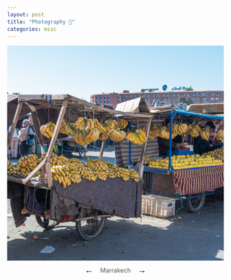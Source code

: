 ```yaml
---
layout: post
title: "Photography 📸"
categories: misc
---
```


<!-- Africa
- [Marrakech](photography/marrakech.md) 


Central / South America
- [Cancun](photography/cancun.md)
- [Peru](photography/cusco.md)

Europe
- [Budapest](photography/budapest.md)
- [Vienna](photography/vienna.md)

North America
- [Pittsburgh](photography/pittsburgh.md)
- [New york](photography/newyork.md)
- [Las Vegas](photography/vegas.md)
- [Toronto](photography/toronto.md)
 --><div id="carousel" style="max-width: 4000px; margin: auto; text-align: center;">
  <style>
    #carousel {
      display: flex;
      flex-direction: column; /* Stack the images and captions */
      justify-content: center; /* Center items vertically */
      align-items: center; /* Center items horizontally */
    }

    .carousel-image {
      width: auto; /* Prevent the image from exceeding the container width */
      height: 500px; /* Set a fixed height */
      display: none; /* Hide inactive images */
      object-fit: cover; /* Maintain aspect ratio while filling the container */
    }

    .carousel-image.active {
      display: block; /* Show active image */
    }

    .carousel-caption {
      font-size: 14px; /* Smaller font size */
      color: #555; /* Softer color */
      margin-top: 10px;
      display: flex; /* Flex layout */
      justify-content: center; /* Center items horizontally */
      align-items: center; /* Align arrows and text vertically */
      gap: 10px; /* Space between arrows and text */
    }

    .carousel-caption button {
      background: none; /* No background for buttons */
      border: none; /* No border */
      color: black; /* Default color */
      font-size: 20px; /* Arrow size */
      cursor: pointer; /* Pointer cursor */
      transition: color 0.3s ease; /* Smooth hover effect */
    }

    .carousel-caption button:hover {
      color: #007bff; /* Highlight on hover */
    }
  </style>

  <!-- Images -->
  <img src="pics/slideshows/01.jpg" class="carousel-image active">
  <img src="pics/slideshows/02.jpg" class="carousel-image">
  <img src="pics/slideshows/03.jpg" class="carousel-image">
  <img src="pics/slideshows/04.jpg" class="carousel-image">
  <img src="pics/slideshows/05.jpg" class="carousel-image">
  <img src="pics/slideshows/06.jpg" class="carousel-image">
  <img src="pics/slideshows/07.jpg" class="carousel-image">
  <img src="pics/slideshows/08.jpg" class="carousel-image">
  <img src="pics/slideshows/09.jpg" class="carousel-image">
  <img src="pics/slideshows/10.jpg" class="carousel-image">
  <img src="pics/slideshows/11.jpg" class="carousel-image">
  <img src="pics/slideshows/12.jpg" class="carousel-image">
  <img src="pics/slideshows/13.jpg" class="carousel-image">
  <img src="pics/slideshows/14.jpg" class="carousel-image">
  <img src="pics/slideshows/15.jpg" class="carousel-image">
  <img src="pics/slideshows/16.jpg" class="carousel-image">
  <img src="pics/slideshows/17.jpg" class="carousel-image">
  <img src="pics/slideshows/18.jpg" class="carousel-image">

  <!-- Caption with arrows -->
  <div id="carouselCaption" class="carousel-caption">
    <button onclick="prevImage()">&#8592;</button>
    <span>Marrakech</span>
    <button onclick="nextImage()">&#8594;</button>
  </div>

  <script>
    const images = document.querySelectorAll('.carousel-image');
    const captions = [
      'Marrakech',
      'Budapest',
      'Ha Long Bay',
      'Taipei',
      'Vienna',
      'Taipei',
      'Marrakech',
      'Bangkok',
      'Cancun',
      'Hanoi',
      'Marrakech',
      'New York',
      'Lima',
      'Pittsburgh',
      'Pittsburgh',
      'Pittsburgh',
      'Toronto',
      'Las Vegas'
    ];
    const captionText = document.querySelector('#carouselCaption span');
    let currentIndex = 0;

    function showImage(index) {
      images.forEach((img, i) => img.classList.toggle('active', i === index));
      captionText.textContent = captions[index];
    }

    function nextImage() {
      currentIndex = (currentIndex + 1) % images.length;
      showImage(currentIndex);
    }

    function prevImage() {
      currentIndex = (currentIndex - 1 + images.length) % images.length;
      showImage(currentIndex);
    }
  </script>